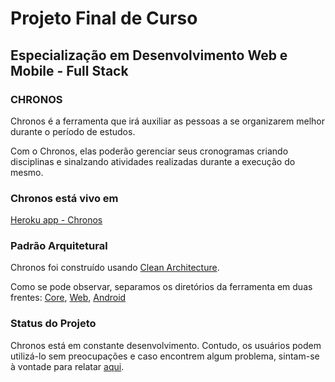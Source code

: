 # Projeto Final de Curso 
## Especialização em Desenvolvimento Web e Mobile - Full Stack
### CHRONOS

Chronos é a ferramenta que irá auxiliar as pessoas a se organizarem melhor durante o período de estudos. 

Com o Chronos, elas poderão gerenciar seus cronogramas criando disciplinas e sinalzando atividades realizadas durante a execução do mesmo.

### Chronos está vivo em 

[Heroku app - Chronos](https://ufg-chronos-app.herokuapp.com/)

### Padrão Arquitetural
Chronos foi construído usando  [Clean Architecture](https://blog.cleancoder.com/uncle-bob/2012/08/13/the-clean-architecture.html).

Como se pode observar, separamos os diretórios da ferramenta em duas frentes: [Core](https://github.com/richielybmp/chronos/tree/master/chronos-core), [Web](https://github.com/richielybmp/chronos/tree/master/web), [Android](https://github.com/mstedler/Chronos/tree/master) 

### Status do Projeto

Chronos está em constante desenvolvimento. Contudo, os usuários podem utilizá-lo sem preocupações e caso encontrem algum problema, sintam-se à vontade para relatar [aqui](https://github.com/mstedler/Chronos/issues/new).
